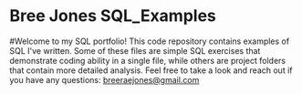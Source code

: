 # Bree Jones SQL_Examples

#Welcome to my SQL portfolio! This code repository contains examples of SQL I've written. Some of these files are simple SQL exercises that demonstrate coding ability in a single file, while others are project folders that contain more detailed analysis. Feel free to take a look and reach out if you have any questions: breeraejones@gmail.com
